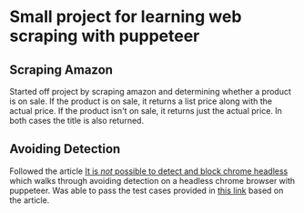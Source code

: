 # Small project for learning web scraping with puppeteer

## Scraping Amazon

Started off project by scraping amazon and determining whether a product is on sale. If the product is on sale, it returns a list price along with the actual price. If the product isn't on sale, it returns just the actual price. In both cases the title is also returned.

## Avoiding Detection

Followed the article [It is _not_ possible to detect and block chrome headless](https://intoli.com/blog/not-possible-to-block-chrome-headless/) which walks through avoiding detection on a headless chrome browser with puppeteer. Was able to pass the test cases provided in [this link](https://intoli.com/blog/not-possible-to-block-chrome-headless/chrome-headless-test.html) based on the article.
